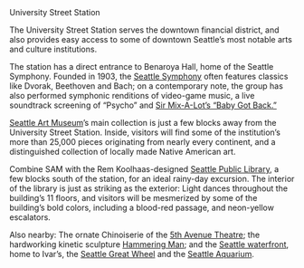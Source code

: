<div class="stop-title">University Street Station</div>
 
The University Street Station serves the downtown financial district, and also provides easy access to some of downtown Seattle’s most notable arts and culture institutions.
 
The station has a direct entrance to Benaroya Hall, home of the Seattle Symphony. Founded in 1903, the [Seattle Symphony](http://www.seattlesymphony.org/) often features classics like Dvorak, Beethoven and Bach; on a contemporary note, the group has also performed symphonic renditions of video-game music, a live soundtrack screening of “Psycho” and [Sir Mix-A-Lot’s “Baby Got Back.”](http://www.seattletimes.com/entertainment/sir-mix-a-lot-had-a-lot-of-fun-with-seattle-symphony/)
 
[Seattle Art Museum](http://www.seattleartmuseum.org/)’s main collection is just a few blocks away from the University Street Station. Inside, visitors will find some of the institution’s more than 25,000 pieces originating from nearly every continent, and a distinguished collection of locally made Native American art.
 
Combine SAM with the Rem Koolhaas-designed [Seattle Public Library](http://old.seattletimes.com/pacificnw/2004/0425/cover.html), a few blocks south of the station, for an ideal rainy-day excursion. The interior of the library is just as striking as the exterior: Light dances throughout the building’s 11 floors, and visitors will be mesmerized by some of the building’s bold colors, including a blood-red passage, and neon-yellow escalators.
 
Also nearby: The ornate Chinoiserie of the [5th Avenue Theatre](https://www.5thavenue.org/); the hardworking kinetic sculpture [Hammering Man](http://samblog.seattleartmuseum.org/2015/09/the-hammering-man-is-the-worker-in-all-of-us/); and the [Seattle waterfront](http://waterfrontseattle.org/), home to Ivar’s, the [Seattle Great Wheel](https://seattlegreatwheel.com/) and the [Seattle Aquarium](http://www.seattleaquarium.org/).
